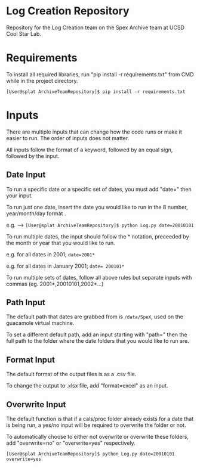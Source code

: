 # Log Creation Repository

Repository for the Log Creation team on the Spex Archive team at UCSD Cool Star Lab.

# Requirements

To install all required libraries, run "pip install -r requirements.txt" from CMD while in the project directory.

`[User@splat ArchiveTeamRepository]$ pip install -r requirements.txt`

# Inputs

There are multiple inputs that can change how the code runs or make it easier to run. The order of inputs does not matter.

All inputs follow the format of a keyword, followed by an equal sign, followed by the input.

## Date Input

To run a specific date or a specific set of dates, you must add "date=" then your input.

To run just one date, insert the date you would like to run in the 8 number, year/month/day format .

e.g. --> `[User@splat ArchiveTeamRepository]$ python Log.py date=20010101`

To run multiple dates, the input should follow the \* notation, preceeded by the month or year that you would like to run.

e.g. for all dates in 2001; `date=2001*`

e.g. for all dates in January 2001; `date= 200101*`

To run multiple sets of dates, follow all above rules but separate inputs with commas (eg. 2001*,20010101,2002*...)

## Path Input

The default path that dates are grabbed from is `/data/SpeX`, used on the guacamole virtual machine.

To set a different default path, add an input starting with "path=" then the full path to the folder where the date folders that you would like to run are.

## Format Input

The default format of the output files is as a .csv file.

To change the output to .xlsx file, add "format=excel" as an input.

## Overwrite Input

The default function is that if a cals/proc folder already exists for a date that is being run, a yes/no input will be required to overwrite the folder or not.

To automatically choose to either not overwrite or overwrite these folders, add "overwrite=no" or "overwrite=yes" respectively.

`[User@splat ArchiveTeamRepository]$ python Log.py date=20010101 overwrite=yes`
